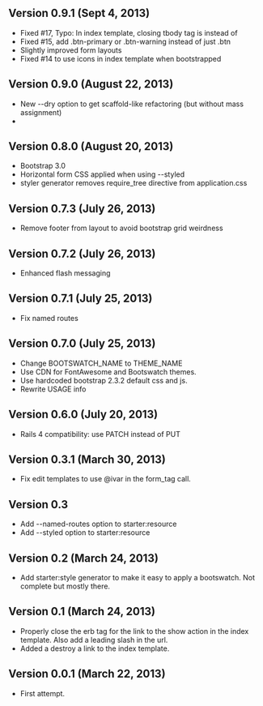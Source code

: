 ## Version 0.9.1 (Sept 4, 2013)
* Fixed #17, Typo: In index template, closing tbody tag is </body> instead of </tbody>
* Fixed #15, add .btn-primary or .btn-warning instead of just .btn
* Slightly improved form layouts
* Fixed #14 to use icons in index template when bootstrapped


## Version 0.9.0 (August 22, 2013)
* New --dry option to get scaffold-like refactoring (but without mass assignment)
*
## Version 0.8.0 (August 20, 2013)
* Bootstrap 3.0
* Horizontal form CSS applied when using --styled
* styler generator removes require_tree directive from application.css

## Version 0.7.3 (July 26, 2013)
* Remove footer from layout to avoid bootstrap grid weirdness

## Version 0.7.2 (July 26, 2013)
* Enhanced flash messaging

## Version 0.7.1 (July 25, 2013)
* Fix named routes

## Version 0.7.0  (July 25, 2013) ##
* Change BOOTSWATCH_NAME to THEME_NAME
* Use CDN for FontAwesome and Bootswatch themes.
* Use hardcoded bootstrap 2.3.2 default css and js.
* Rewrite USAGE info

## Version 0.6.0  (July 20, 2013) ##
* Rails 4 compatibility: use PATCH instead of PUT

## Version 0.3.1  (March 30, 2013) ##

* Fix edit templates to use @ivar in the form_tag call.

## Version 0.3 ##

* Add --named-routes option to starter:resource
* Add --styled option to starter:resource

## Version 0.2 (March 24, 2013) ##

* Add starter:style generator to make it easy to apply a bootswatch.  Not complete but mostly there.

## Version 0.1 (March 24, 2013) ##

* Properly close the erb tag for the link to the show action in the index template.  Also add a leading slash in the url.
* Added a destroy a link to the index template.

## Version 0.0.1 (March 22, 2013) ##

* First attempt.
